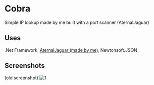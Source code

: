 # Cobra
Simple IP lookup made by me built with a port scanner (AternalJaguar)

## Uses
.Net Framework,
[AternalJaguar (made by me)](https://github.com/v1s0or/AternalJaguar),
Newtonsoft.JSON

## Screenshots 
(old screenshot)
![1](https://private-user-images.githubusercontent.com/144077568/411278969-454f377d-0781-4908-a90a-9cc669685378.png?jwt=eyJhbGciOiJIUzI1NiIsInR5cCI6IkpXVCJ9.eyJpc3MiOiJnaXRodWIuY29tIiwiYXVkIjoicmF3LmdpdGh1YnVzZXJjb250ZW50LmNvbSIsImtleSI6ImtleTUiLCJleHAiOjE3MzkzNzcxNzYsIm5iZiI6MTczOTM3Njg3NiwicGF0aCI6Ii8xNDQwNzc1NjgvNDExMjc4OTY5LTQ1NGYzNzdkLTA3ODEtNDkwOC1hOTBhLTljYzY2OTY4NTM3OC5wbmc_WC1BbXotQWxnb3JpdGhtPUFXUzQtSE1BQy1TSEEyNTYmWC1BbXotQ3JlZGVudGlhbD1BS0lBVkNPRFlMU0E1M1BRSzRaQSUyRjIwMjUwMjEyJTJGdXMtZWFzdC0xJTJGczMlMkZhd3M0X3JlcXVlc3QmWC1BbXotRGF0ZT0yMDI1MDIxMlQxNjE0MzZaJlgtQW16LUV4cGlyZXM9MzAwJlgtQW16LVNpZ25hdHVyZT03YzA5ZmViNTVkM2M5OTc2ZmJkZmU1NWU5YjNmYmVjZjlmYzQyNmY3YzkxYzYwNTBkNDQ0OWM3M2JmYjhjMDA3JlgtQW16LVNpZ25lZEhlYWRlcnM9aG9zdCJ9.00gfSKVK3KvyLMOE9Kv0jLmWIsD7kjiJCd30GoPeo1Y)
